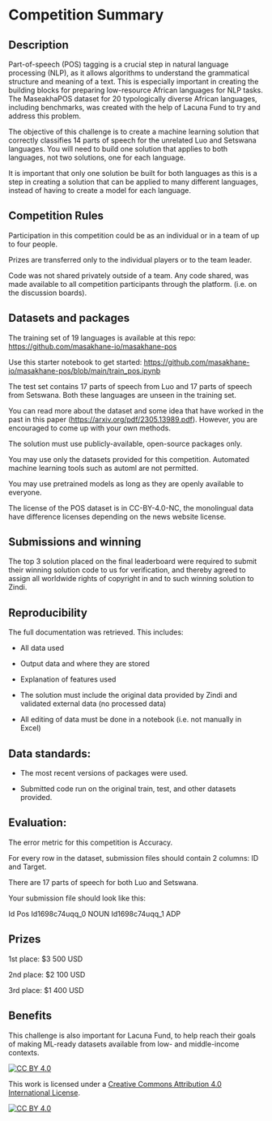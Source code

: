 # Competition Summary

## Description

Part-of-speech (POS) tagging is a crucial step in natural language processing (NLP), as it allows algorithms to understand the grammatical structure and meaning of a text. This is especially important in creating the building blocks for preparing low-resource African languages for NLP tasks. The MaseakhaPOS dataset for 20 typologically diverse African languages, including benchmarks, was created with the help of Lacuna Fund to try and address this problem.

The objective of this challenge is to create a machine learning solution that correctly classifies 14 parts of speech for the unrelated Luo and Setswana languages. You will need to build one solution that applies to both languages, not two solutions, one for each language.

It is important that only one solution be built for both languages as this is a step in creating a solution that can be applied to many different languages, instead of having to create a model for each language.



## Competition Rules

Participation in this competition could be as an individual or in a team of up to four people.

Prizes are transferred only to the individual players or to the team leader.

Code was not shared privately outside of a team. Any code shared, was made available to all competition participants through the platform. (i.e. on the discussion boards).



## Datasets and packages

The training set of 19 languages is available at this repo: https://github.com/masakhane-io/masakhane-pos

Use this starter notebook to get started: https://github.com/masakhane-io/masakhane-pos/blob/main/train_pos.ipynb

The test set contains 17 parts of speech from Luo and 17 parts of speech from Setswana. Both these languages are unseen in the training set.

You can read more about the dataset and some idea that have worked in the past in this paper (https://arxiv.org/pdf/2305.13989.pdf). However, you are encouraged to come up with your own methods.

The solution must use publicly-available, open-source packages only.

You may use only the datasets provided for this competition. Automated machine learning tools such as automl are not permitted.

You may use pretrained models as long as they are openly available to everyone.

The license of the POS dataset is in CC-BY-4.0-NC, the monolingual data have difference licenses depending on the news website license.


## Submissions and winning

The top 3 solution placed on the final leaderboard were required to submit their winning solution code to us for verification, and thereby agreed to assign all worldwide rights of copyright in and to such winning solution to Zindi.



## Reproducibility

The full documentation was retrieved. This includes:
- All data used

- Output data and where they are stored

- Explanation of features used

- The solution must include the original data provided by Zindi and validated external data (no processed data)

- All editing of data must be done in a notebook (i.e. not manually in Excel)



## Data standards:

- The most recent versions of packages were used.

- Submitted code run on the original train, test, and other datasets provided.



## Evaluation:

The error metric for this competition is Accuracy.

For every row in the dataset, submission files should contain 2 columns: ID and Target.

There are 17 parts of speech for both Luo and Setswana.

Your submission file should look like this:

Id	        Pos
Id1698c74uqq_0	NOUN
Id1698c74uqq_1	ADP



## Prizes

1st place: $3 500 USD

2nd place: $2 100 USD

3rd place: $1 400 USD



## Benefits

This challenge is also important for Lacuna Fund, to help reach their goals of making ML-ready datasets available from low- and middle-income contexts.


[![CC BY 4.0][cc-by-shield]][cc-by]

This work is licensed under a
[Creative Commons Attribution 4.0 International License][cc-by].

[![CC BY 4.0][cc-by-image]][cc-by]

[cc-by]: http://creativecommons.org/licenses/by/4.0/
[cc-by-image]: https://i.creativecommons.org/l/by/4.0/88x31.png
[cc-by-shield]: https://img.shields.io/badge/License-CC%20BY%204.0-lightgrey.svg


